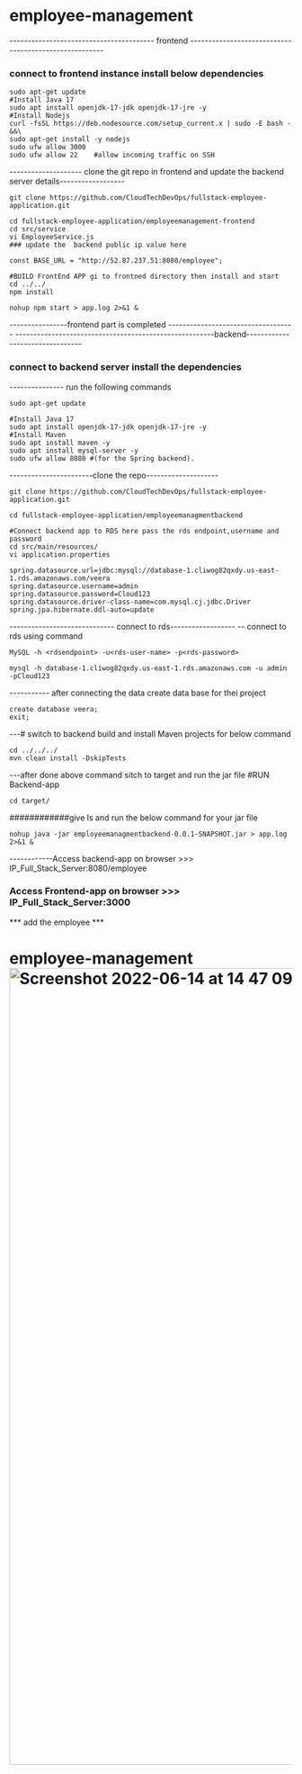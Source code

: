 # employee-management
----------------------------------------   frontend ------------------------------------------------------
### connect to frontend instance install below dependencies 
```
sudo apt-get update 
#Install Java 17
sudo apt install openjdk-17-jdk openjdk-17-jre -y
#Install Nodejs
curl -fsSL https://deb.nodesource.com/setup_current.x | sudo -E bash - &&\
sudo apt-get install -y nodejs 
sudo ufw allow 3000
sudo ufw allow 22    #allow incoming traffic on SSH
 ```
-------------------- clone the git repo in frontend and update the backend server details------------------
```
git clone https://github.com/CloudTechDevOps/fullstack-employee-application.git

cd fullstack-employee-application/employeemanagement-frontend
cd src/service
vi EmployeeService.js
### update the  backend public ip value here

const BASE_URL = "http://52.87.237.51:8080/employee";

#BUILD FrontEnd APP gi to frontned directory then install and start 
cd ../../
npm install

nohup npm start > app.log 2>&1 &
```
----------------frontend part is completed -----------------------------------
-------------------------------------------------------backend--------------------------------

### connect to backend server install the dependencies

--------------- run the following commands
```
sudo apt-get update 

#Install Java 17
sudo apt install openjdk-17-jdk openjdk-17-jre -y 
#Install Maven
sudo apt install maven -y
sudo apt install mysql-server -y
sudo ufw allow 8080 #(for the Spring backend).
```

-----------------------clone the repo--------------------
```
git clone https://github.com/CloudTechDevOps/fullstack-employee-application.git

cd fullstack-employee-application/employeemanagmentbackend

#Connect backend app to RDS here pass the rds endpoint,username and password 
cd src/main/resources/
vi application.properties
```
```
spring.datasource.url=jdbc:mysql://database-1.cliwog82qxdy.us-east-1.rds.amazonaws.com/veera
spring.datasource.username=admin
spring.datasource.password=Cloud123
spring.datasource.driver-class-name=com.mysql.cj.jdbc.Driver
spring.jpa.hibernate.ddl-auto=update
```
----------------------------- connect to rds------------------
--  connect to rds using command 
```
MySQL -h <rdsendpoint> -u<rds-user-name> -p<rds-password>
```
```
mysql -h database-1.cliwog82qxdy.us-east-1.rds.amazonaws.com -u admin -pCloud123
```
----------- after connecting the data create data base for thei project
```
create database veera;
exit;
```
---# switch to backend build and install Maven projects for below command 
```
cd ../../../
mvn clean install -DskipTests
```
---after done above command sitch to target and run the jar file 
#RUN Backend-app
```
cd target/
```
############give ls and run the below command for your jar file 
```
nohup java -jar employeemanagmentbackend-0.0.1-SNAPSHOT.jar > app.log 2>&1 &
```
------------Access backend-app on browser >>> IP_Full_Stack_Server:8080/employee

### Access Frontend-app on browser >>> IP_Full_Stack_Server:3000
 *** add the employee ***


# employee-management<img width="1417" alt="Screenshot 2022-06-14 at 14 47 09" src="https://user-images.githubusercontent.com/64640469/173594367-d363f981-2478-4466-8e3d-738eaf720fd2.png">
